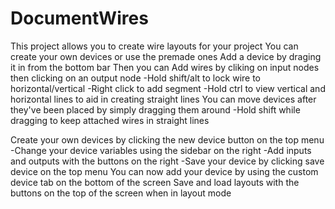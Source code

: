 # DocumentWires

This project allows you to create wire layouts for your project
You can create your own devices or use the premade ones
Add a device by draging it in from the bottom bar
Then you can Add wires by cliking on input nodes then clicking on an output node
  -Hold shift/alt to lock wire to horizontal/vertical
  -Right click to add segment
  -Hold ctrl to view vertical and horizontal lines to aid in creating straight lines
You can move devices after they've been placed by simply dragging them around
 -Hold shift while dragging to keep attached wires in straight lines

Create your own devices by clicking the new device button on the top menu
  -Change your device variables using the sidebar on the right
  -Add inputs and outputs with the buttons on the right
  -Save your device by clicking save device on the top menu
You can now add your device by using the custom device tab on the bottom of the screen
Save and load layouts with the buttons on the top of the screen when in layout mode
